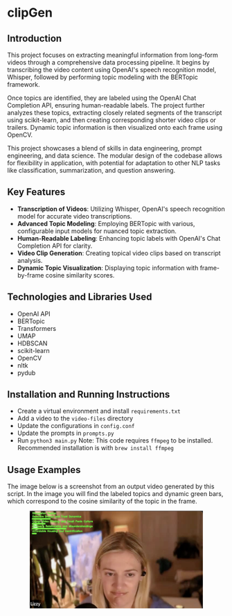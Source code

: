 # clipGen

## Introduction
This project focuses on extracting meaningful information from long-form videos through a comprehensive data processing pipeline. It begins by transcribing the video content using OpenAI's speech recognition model, Whisper, followed by performing topic modeling with the BERTopic framework.

Once topics are identified, they are labeled using the OpenAI Chat Completion API, ensuring human-readable labels. The project further analyzes these topics, extracting closely related segments of the transcript using scikit-learn, and then creating corresponding shorter video clips or trailers. Dynamic topic information is then visualized onto each frame using OpenCV.

This project showcases a blend of skills in data engineering, prompt engineering, and data science. The modular design of the codebase allows for flexibility in application, with potential for adaptation to other NLP tasks like classification, summarization, and question answering.

## Key Features
- **Transcription of Videos**: Utilizing Whisper, OpenAI's speech recognition model for accurate video transcriptions.
- **Advanced Topic Modeling**: Employing BERTopic with various, configurable input models for nuanced topic extraction.
- **Human-Readable Labeling**: Enhancing topic labels with OpenAI's Chat Completion API for clarity.
- **Video Clip Generation**: Creating topical video clips based on transcript analysis.
- **Dynamic Topic Visualization**: Displaying topic information with frame-by-frame cosine similarity scores.

## Technologies and Libraries Used
- OpenAI API
- BERTopic
- Transformers
- UMAP
- HDBSCAN
- scikit-learn
- OpenCV
- nltk
- pydub

## Installation and Running Instructions
- Create a virtual environment and install `requirements.txt`
- Add a video to the `video-files` directory
- Update the configurations in `config.conf`
- Update the prompts in `prompts.py`
- Run `python3 main.py`
Note: This code requires `ffmpeg` to be installed. Recommended installation is with `brew install ffmpeg`


## Usage Examples
The image below is a screenshot from an output video generated by this script. In the image you will find the labeled topics and dynamic green bars, which correspond to the cosine similarity of the topic in the frame.

<p align="center">
<img src="outputs/sample_image.png" width="400" alt="Sample Output Screenshot">
</p>